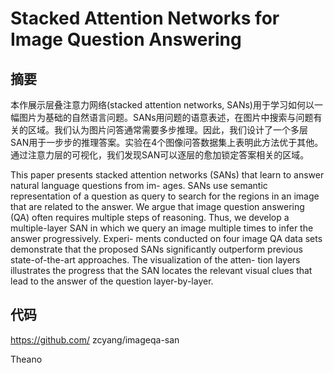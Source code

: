 # Stacked Attention Networks for Image Question Answering

## 摘要
本作展示层叠注意力网络(stacked attention networks, SANs)用于学习如何以一幅图片为基础的自然语言问题。SANs用问题的语意表述，在图片中搜索与问题有关的区域。我们认为图片问答通常需要多步推理。因此，我们设计了一个多层SAN用于一步步的推理答案。实验在4个图像问答数据集上表明此方法优于其他。通过注意力层的可视化，我们发现SAN可以逐层的愈加锁定答案相关的区域。

This paper presents stacked attention networks (SANs) that learn to answer natural language questions from im- ages. SANs use semantic representation of a question as query to search for the regions in an image that are related to the answer. We argue that image question answering (QA) often requires multiple steps of reasoning. Thus, we develop a multiple-layer SAN in which we query an image multiple times to infer the answer progressively. Experi- ments conducted on four image QA data sets demonstrate that the proposed SANs significantly outperform previous state-of-the-art approaches. The visualization of the atten- tion layers illustrates the progress that the SAN locates the relevant visual clues that lead to the answer of the question layer-by-layer.

## 代码
https://github.com/ zcyang/imageqa-san

Theano